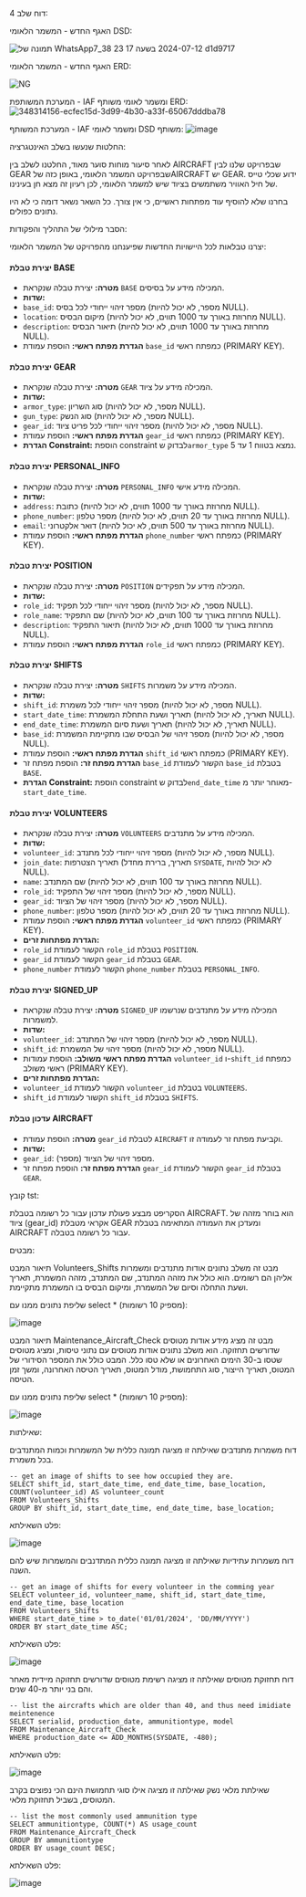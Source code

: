 דוח שלב 4:

האגף החדש - המשמר הלאומי DSD:

![תמונה של WhatsApp‏ 2024-07-12 בשעה 17 23 38_7d1d9717](https://github.com/user-attachments/assets/fca0072d-ec4d-419e-898c-d8640cc5a70a)


האגף החדש - המשמר הלאומי ERD:

![NG](https://github.com/user-attachments/assets/e8da43e0-306b-412c-bd4b-fcd2604df410)


המערכת המשותפת - IAF ומשמר לאומי משותף ERD:
![348314156-ecfec15d-3d99-4b30-a33f-65067dddba78](https://github.com/user-attachments/assets/dea0ae62-0609-45f7-9f03-0f51f19d7ce0)



המערכת המשותף - IAF ומשמר לאומי DSD משותף:
![image](https://github.com/user-attachments/assets/4d106127-d320-4cda-977c-593c68f9b68f)


 החלטות שנעשו בשלב האינטגרציה:

לאחר סיעור מוחות סוער מאוד, החלטנו לשלב בין AIRCRAFT שבפרויקט שלנו לבין GEAR שבפרויקט המשמר הלאומי, באופן כזה שלAIRCRAFT יש GEAR. ידוע שכלי טייס של חיל האוויר משתמשים בציוד שיש למשמר הלאומי, לכן רעיון זה מצא חן בעינינו.

בחרנו שלא להוסיף עוד מפתחות ראשיים, כי אין צורך. כל השאר נשאר דומה כי לא היו נתונים כפולים.



הסבר מילולי של התהליך והפקודות:

יצרנו טבלאות לכל היישויות החדשות שפיענחנו מהפרויקט של המשמר הלאומי:

#### יצירת טבלת BASE
- **מטרה:** יצירת טבלה שנקראת `BASE` המכילה מידע על בסיסים.
- **שדות:**
- `base_id`: מספר זיהוי ייחודי לכל בסיס (מספר, לא יכול להיות NULL).
- `location`: מיקום הבסיס (מחרוזת באורך עד 1000 תווים, לא יכול להיות NULL).
- `description`: תיאור הבסיס (מחרוזת באורך עד 1000 תווים, לא יכול להיות NULL).
- **הגדרת מפתח ראשי:** הוספת עמודת `base_id` כמפתח ראשי (PRIMARY KEY).

#### יצירת טבלת GEAR
- **מטרה:** יצירת טבלה שנקראת `GEAR` המכילה מידע על ציוד.
- **שדות:**
- `armor_type`: סוג השריון (מספר, לא יכול להיות NULL).
- `gun_type`: סוג הנשק (מספר, לא יכול להיות NULL).
- `gear_id`: מספר זיהוי ייחודי לכל פריט ציוד (מספר, לא יכול להיות NULL).
- **הגדרת מפתח ראשי:** הוספת עמודת `gear_id` כמפתח ראשי (PRIMARY KEY).
- **הגדרת Constraint:** הוספת constraint לבדוק ש`armor_type` נמצא בטווח 1 עד 5.

#### יצירת טבלת PERSONAL_INFO
- **מטרה:** יצירת טבלה שנקראת `PERSONAL_INFO` המכילה מידע אישי.
- **שדות:**
- `address`: כתובת (מחרוזת באורך עד 1000 תווים, לא יכול להיות NULL).
- `phone_number`: מספר טלפון (מחרוזת באורך עד 20 תווים, לא יכול להיות NULL).
- `email`: דואר אלקטרוני (מחרוזת באורך עד 500 תווים, לא יכול להיות NULL).
- **הגדרת מפתח ראשי:** הוספת עמודת `phone_number` כמפתח ראשי (PRIMARY KEY).

#### יצירת טבלת POSITION
- **מטרה:** יצירת טבלה שנקראת `POSITION` המכילה מידע על תפקידים.
- **שדות:**
- `role_id`: מספר זיהוי ייחודי לכל תפקיד (מספר, לא יכול להיות NULL).
- `role_name`: שם התפקיד (מחרוזת באורך עד 100 תווים, לא יכול להיות NULL).
- `description`: תיאור התפקיד (מחרוזת באורך עד 1000 תווים, לא יכול להיות NULL).
- **הגדרת מפתח ראשי:** הוספת עמודת `role_id` כמפתח ראשי (PRIMARY KEY).

#### יצירת טבלת SHIFTS
- **מטרה:** יצירת טבלה שנקראת `SHIFTS` המכילה מידע על משמרות.
- **שדות:**
- `shift_id`: מספר זיהוי ייחודי לכל משמרת (מספר, לא יכול להיות NULL).
- `start_date_time`: תאריך ושעת התחלת המשמרת (תאריך, לא יכול להיות NULL).
- `end_date_time`: תאריך ושעת סיום המשמרת (תאריך, לא יכול להיות NULL).
- `base_id`: מספר זיהוי של הבסיס שבו מתקיימת המשמרת (מספר, לא יכול להיות NULL).
- **הגדרת מפתח ראשי:** הוספת עמודת `shift_id` כמפתח ראשי (PRIMARY KEY).
- **הגדרת מפתח זר:** הוספת מפתח זר `base_id` הקשור לעמודת `base_id` בטבלת `BASE`.
- **הגדרת Constraint:** הוספת constraint לבדוק ש`end_date_time` מאוחר יותר מ-`start_date_time`.

#### יצירת טבלת VOLUNTEERS
- **מטרה:** יצירת טבלה שנקראת `VOLUNTEERS` המכילה מידע על מתנדבים.
- **שדות:**
- `volunteer_id`: מספר זיהוי ייחודי לכל מתנדב (מספר, לא יכול להיות NULL).
- `join_date`: תאריך הצטרפות (תאריך, ברירת מחדל `SYSDATE`, לא יכול להיות NULL).
- `name`: שם המתנדב (מחרוזת באורך עד 100 תווים, לא יכול להיות NULL).
- `role_id`: מספר זיהוי של התפקיד (מספר, לא יכול להיות NULL).
- `gear_id`: מספר זיהוי של הציוד (מספר, לא יכול להיות NULL).
- `phone_number`: מספר טלפון (מחרוזת באורך עד 20 תווים, לא יכול להיות NULL).
- **הגדרת מפתח ראשי:** הוספת עמודת `volunteer_id` כמפתח ראשי (PRIMARY KEY).
- **הגדרת מפתחות זרים:**
- `role_id` הקשור לעמודת `role_id` בטבלת `POSITION`.
- `gear_id` הקשור לעמודת `gear_id` בטבלת `GEAR`.
- `phone_number` הקשור לעמודת `phone_number` בטבלת `PERSONAL_INFO`.

#### יצירת טבלת SIGNED_UP
- **מטרה:** יצירת טבלה שנקראת `SIGNED_UP` המכילה מידע על מתנדבים שנרשמו למשמרות.
- **שדות:**
- `volunteer_id`: מספר זיהוי של המתנדב (מספר, לא יכול להיות NULL).
- `shift_id`: מספר זיהוי של המשמרת (מספר, לא יכול להיות NULL).
- **הגדרת מפתח ראשי משולב:** הוספת עמודות `volunteer_id` ו-`shift_id` כמפתח ראשי משולב (PRIMARY KEY).
- **הגדרת מפתחות זרים:**
- `volunteer_id` הקשור לעמודת `volunteer_id` בטבלת `VOLUNTEERS`.
- `shift_id` הקשור לעמודת `shift_id` בטבלת `SHIFTS`.

#### עדכון טבלת AIRCRAFT
- **מטרה:** הוספת עמודת `gear_id` לטבלת `AIRCRAFT` וקביעת מפתח זר לעמודה זו.
- **שדות:**
- `gear_id`: מספר זיהוי של הציוד (מספר).
- **הגדרת מפתח זר:** הוספת מפתח זר `gear_id` הקשור לעמודת `gear_id` בטבלת `GEAR`.



קובץ tst:

הסקריפט מבצע פעולת עדכון עבור כל רשומה בטבלת AIRCRAFT. הוא בוחר מזהה של ציוד (gear_id) אקראי מטבלת GEAR ומעדכן את העמודה המתאימה בטבלת AIRCRAFT עבור כל רשומה בטבלה.



מבטים:

תיאור המבט Volunteers_Shifts
מבט זה משלב נתונים אודות מתנדבים ומשמרות אליהן הם רשומים. הוא כולל את מזהה המתנדב, שם המתנדב, מזהה המשמרת, תאריך ושעת התחלה וסיום של המשמרת, ומיקום הבסיס בו המשמרת מתקיימת.

שליפת נתונים ממנו עם select * (מספיק 10 רשומות):

![image](https://github.com/user-attachments/assets/fc35c5a7-7267-4247-b76d-a9c5ccf13a8e)





תיאור המבט Maintenance_Aircraft_Check
מבט זה מציג מידע אודות מטוסים שדורשים תחזוקה. הוא משלב נתונים אודות מטוסים עם נתוני טיסות, ומציג מטוסים שטסו ב-30 הימים האחרונים או שלא טסו כלל. המבט כולל את המספר הסידורי של המטוס, תאריך הייצור, סוג התחמושת, מודל המטוס, תאריך הטיסה האחרונה, ומשך זמן הטיסה.

שליפת נתונים ממנו עם select * (מספיק 10 רשומות):

![image](https://github.com/user-attachments/assets/0ef952b1-81d5-4c13-8a6a-1defc8b12c6f)




שאילתות:


דוח משמרות מתנדבים
שאילתה זו מציגה תמונה כללית של המשמרות וכמות המתנדבים בכל משמרת.




```
-- get an image of shifts to see how occupied they are.
SELECT shift_id, start_date_time, end_date_time, base_location, COUNT(volunteer_id) AS volunteer_count
FROM Volunteers_Shifts
GROUP BY shift_id, start_date_time, end_date_time, base_location;
```


פלט השאילתא:

![image](https://github.com/user-attachments/assets/0a98854c-520e-4e9d-9dee-b12cb3437a16)


דוח משמרות עתידיות
שאילתה זו מציגה תמונה כללית המתדנבים והמשמרות שיש להם השנה.




```
-- get an image of shifts for every volunteer in the comming year
SELECT volunteer_id, volunteer_name, shift_id, start_date_time, end_date_time, base_location
FROM Volunteers_Shifts
WHERE start_date_time > to_date('01/01/2024', 'DD/MM/YYYY')
ORDER BY start_date_time ASC;
```


פלט השאילתא:

![image](https://github.com/user-attachments/assets/5a42bc64-a64b-49c6-ac02-9ebfd3b1635b)





דוח תחזוקת מטוסים
שאילתה זו מציגה רשימת מטוסים שדורשים תחזוקה מיידית מאחר והם בני יותר מ-40 שנים.

```
-- list the aircrafts which are older than 40, and thus need imidiate meintenence
SELECT serialid, production_date, ammunitiontype, model
FROM Maintenance_Aircraft_Check
WHERE production_date <= ADD_MONTHS(SYSDATE, -480);
```

פלט השאילתא:

![image](https://github.com/user-attachments/assets/6a490d92-d94e-4cc4-95d5-132ea7308979)



שאילתת מלאי נשק
שאילתה זו מציגה אילו סוגי תחמושת הינם הכי נפוצים בקרב המטוסים, בשביל תחזוקת מלאי.
```
-- list the most commonly used ammunition type
SELECT ammunitiontype, COUNT(*) AS usage_count
FROM Maintenance_Aircraft_Check
GROUP BY ammunitiontype
ORDER BY usage_count DESC;
```

פלט השאילתא:

![image](https://github.com/user-attachments/assets/1736b812-0d2a-4334-91a5-288e6be9f793)



